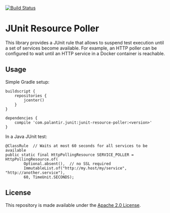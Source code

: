 
[![Build Status](https://travis-ci.org/palantir/junit-resource-poller.svg?branch=develop)](https://travis-ci.org/palantir/junit-resource-poller.svg?branch=develop)

JUnit Resource Poller
=====================

This library provides a JUnit rule that allows to suspend test execution until a set of services become available. For
example, an HTTP poller can be configured to wait until an HTTP service in a Docker container is reachable.

Usage
-----

Simple Gradle setup:

    buildscript {
        repositories {
            jcenter()
        }
    }
    
    dependencies {
        compile 'com.palantir.junit:junit-resource-poller:<version>'
    }

In a Java JUnit test:

    @ClassRule  // Waits at most 60 seconds for all services to be available
    public static final HttpPollingResource SERVICE_POLLER = HttpPollingResource.of(
            Optional.absent(),  // no SSL required
            ImmutableList.of("http://my.host/my/service", "http://another.service"),
            60, TimeUnit.SECONDS);

License
-------
This repository is made available under the [Apache 2.0 License](http://www.apache.org/licenses/LICENSE-2.0).
